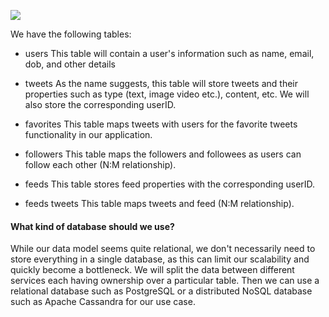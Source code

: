 
![](https://www.karanpratapsingh.com/_next/image?url=%2Fstatic%2Fcourses%2Fsystem-design%2Fchapter-V%2Ftwitter%2Ftwitter-datamodel.png&w=2048&q=75)


We have the following tables:
- users
This table will contain a user's information such as name, email, dob, and other details

- tweets
As the name suggests, this table will store tweets and their properties such as type (text, image video etc.), content, etc. We will also store the corresponding userID.

- favorites
This table maps tweets with users for the favorite tweets functionality in our application.

- followers
This table maps the followers and followees as users can follow each other (N:M relationship).

- feeds
This table stores feed properties with the corresponding userID.

- feeds tweets
This table maps tweets and feed (N:M relationship).


#### What kind of database should we use?
While our data model seems quite relational, we don't necessarily need to store everything in a single database, as this can limit our scalability and quickly become a bottleneck.
We will split the data between different services each having ownership over a particular table. Then we can use a relational database such as PostgreSQL or a distributed NoSQL database such as Apache Cassandra for our use case.
